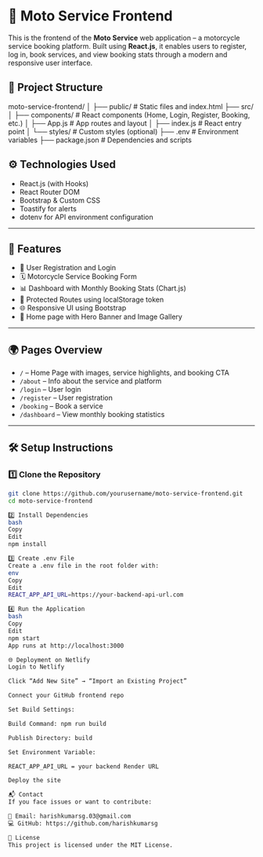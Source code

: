 # 🎨 Moto Service Frontend

This is the frontend of the **Moto Service** web application – a motorcycle service booking platform. Built using **React.js**, it enables users to register, log in, book services, and view booking stats through a modern and responsive user interface.

## 📁 Project Structure

moto-service-frontend/
│
├── public/             # Static files and index.html
├── src/
│   ├── components/     # React components (Home, Login, Register, Booking, etc.)
│   ├── App.js          # App routes and layout
│   ├── index.js        # React entry point
│   └── styles/         # Custom styles (optional)
├── .env                # Environment variables
├── package.json        # Dependencies and scripts

## ⚙️ Technologies Used

- React.js (with Hooks)
- React Router DOM
- Bootstrap & Custom CSS
- Toastify for alerts
- dotenv for API environment configuration

---

## 🚀 Features

- 🔐 User Registration and Login
- 🗓️ Motorcycle Service Booking Form
- 📊 Dashboard with Monthly Booking Stats (Chart.js)
- 🔐 Protected Routes using localStorage token
- 🌐 Responsive UI using Bootstrap
- 📸 Home page with Hero Banner and Image Gallery

---

## 🌍 Pages Overview

- `/` – Home Page with images, service highlights, and booking CTA
- `/about` – Info about the service and platform
- `/login` – User login
- `/register` – User registration
- `/booking` – Book a service
- `/dashboard` – View monthly booking statistics

---

## 🛠️ Setup Instructions

### 1️⃣ Clone the Repository

```bash
git clone https://github.com/yourusername/moto-service-frontend.git
cd moto-service-frontend

2️⃣ Install Dependencies
bash
Copy
Edit
npm install

3️⃣ Create .env File
Create a .env file in the root folder with:
env
Copy
Edit
REACT_APP_API_URL=https://your-backend-api-url.com

4️⃣ Run the Application
bash
Copy
Edit
npm start
App runs at http://localhost:3000

🌐 Deployment on Netlify
Login to Netlify

Click “Add New Site” → “Import an Existing Project”

Connect your GitHub frontend repo

Set Build Settings:

Build Command: npm run build

Publish Directory: build

Set Environment Variable:

REACT_APP_API_URL = your backend Render URL

Deploy the site

📬 Contact
If you face issues or want to contribute:

📧 Email: harishkumarsg.03@gmail.com
💻 GitHub: https://github.com/harishkumarsg

📝 License
This project is licensed under the MIT License.
